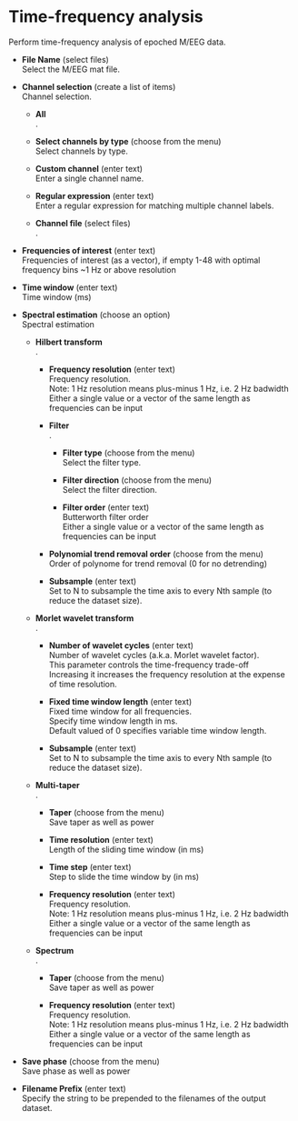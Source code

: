 # Time-frequency analysis  
Perform time-frequency analysis of epoched M/EEG data.   

* **File Name** (select files)  
Select the M/EEG mat file.   

* **Channel selection** (create a list of items)  
Channel selection.   

    * **All**   
    .   

    * **Select channels by type** (choose from the menu)  
    Select channels by type.   

    * **Custom channel** (enter text)  
    Enter a single channel name.   

    * **Regular expression** (enter text)  
    Enter a regular expression for matching multiple channel labels.   

    * **Channel file** (select files)  
    .   

* **Frequencies of interest** (enter text)  
Frequencies of interest (as a vector), if empty 1-48 with optimal frequency bins ~1 Hz or above resolution   

* **Time window** (enter text)  
Time window (ms)   

* **Spectral estimation** (choose an option)  
Spectral estimation   

    * **Hilbert transform**   
    .   

        * **Frequency resolution** (enter text)  
        Frequency resolution.   
        Note: 1 Hz resolution means plus-minus 1 Hz, i.e. 2 Hz badwidth   
        Either a single value or a vector of the same length as frequencies can be input   

        * **Filter**   
        .   

            * **Filter type** (choose from the menu)  
            Select the filter type.   

            * **Filter direction** (choose from the menu)  
            Select the filter direction.   

            * **Filter order** (enter text)  
            Butterworth filter order   
            Either a single value or a vector of the same length as frequencies can be input   

        * **Polynomial trend removal order** (choose from the menu)  
        Order of polynome for trend removal (0 for no detrending)   

        * **Subsample** (enter text)  
        Set to N to subsample the time axis to every Nth sample (to reduce the dataset size).   

    * **Morlet wavelet transform**   
    .   

        * **Number of wavelet cycles** (enter text)  
        Number of wavelet cycles (a.k.a. Morlet wavelet factor).   
        This parameter controls the time-frequency trade-off   
        Increasing it increases the frequency resolution at the expense of time resolution.   

        * **Fixed time window length** (enter text)  
        Fixed time window for all frequencies.   
        Specify time window length in ms.   
        Default valued of 0 specifies variable time window length.   

        * **Subsample** (enter text)  
        Set to N to subsample the time axis to every Nth sample (to reduce the dataset size).   

    * **Multi-taper**   
    .   

        * **Taper** (choose from the menu)  
        Save taper as well as power   

        * **Time resolution** (enter text)  
        Length of the sliding time window (in ms)   

        * **Time step** (enter text)  
        Step to slide the time window by (in ms)   

        * **Frequency resolution** (enter text)  
        Frequency resolution.   
        Note: 1 Hz resolution means plus-minus 1 Hz, i.e. 2 Hz badwidth   
        Either a single value or a vector of the same length as frequencies can be input   

    * **Spectrum**   
    .   

        * **Taper** (choose from the menu)  
        Save taper as well as power   

        * **Frequency resolution** (enter text)  
        Frequency resolution.   
        Note: 1 Hz resolution means plus-minus 1 Hz, i.e. 2 Hz badwidth   
        Either a single value or a vector of the same length as frequencies can be input   

* **Save phase** (choose from the menu)  
Save phase as well as power   

* **Filename Prefix** (enter text)  
Specify the string to be prepended to the filenames of the output dataset.   
